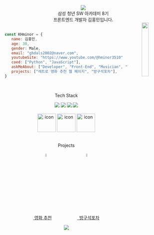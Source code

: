 <div align="center">
  <div>  
    <img src="https://capsule-render.vercel.app/api?&type=waving&color=timeAuto&height=180&section=header&text=KHminor's%20Hub&fontSize=50&animation=fadeIn&fontAlignY=45" />
  </div>
  삼성 청년 SW 아카데미 8기
  <br>  
  프론트엔드 개발자 김홍민입니다.
  <br>
  <img align='right' src="https://media.giphy.com/media/M9gbBd9nbDrOTu1Mqx/giphy.gif" width="21%">
</div> 
<br>

 ```javascript
 const KHminor = {
    name: 김홍민,
    age: 30,
    gender: Male,
    email: "ghdals2002@naver.com",
    youtubeSite: "https://www.youtube.com/@hminor3510"
    coed: ["Python", "JavaScript"],
    askMeAbout: ["Developer", "Front-End", "Musician", "Youtuber"],
    projects: ["레트로 영화 추천 웹 페이지", "방구석포차"], 
 }
 
 ```

<div>
  <br>
  <p align="center">Tech Stack</p>
  <div align="center"> 
    <img src="https://img.shields.io/badge/Python-3776AB?style=for-the-circle&logo=Python&logoColor=white">
    <img src="https://img.shields.io/badge/JavaScript-F7DF1E?style=for-the-circle&logo=JavaScript&logoColor=white">
    <img src="https://img.shields.io/badge/HTML5-E34F26?style=for-the-circle&logo=HTML5&logoColor=white">
    <img src="https://img.shields.io/badge/CSS3-1572B6?style=for-the-circle&logo=CSS3&logoColor=white">
    <br>
    <br>
    <img src="https://techstack-generator.vercel.app/react-icon.svg" alt="icon" width="59" height="59" />
    <img src="https://techstack-generator.vercel.app/redux-icon.svg" alt="icon" width="59" height="59" />
    <img src="https://techstack-generator.vercel.app/ts-icon.svg" alt="icon" width="59" height="59" />
    
  </div>
  <div align="center">
    <br>
    <p>Projects</p>
    <div>
      <img src="https://s3.us-west-2.amazonaws.com/secure.notion-static.com/58f19470-f02a-40fd-afe9-591051608f76/tv-pixel.gif?X-Amz-Algorithm=AWS4-HMAC-SHA256&X-Amz-Content-Sha256=UNSIGNED-PAYLOAD&X-Amz-Credential=AKIAT73L2G45EIPT3X45%2F20230226%2Fus-west-2%2Fs3%2Faws4_request&X-Amz-Date=20230226T084454Z&X-Amz-Expires=86400&X-Amz-Signature=2fa957784e17e7bbdd25dcddb687455a9bf0c58e47c4f49eba60715e98e66dcf&X-Amz-SignedHeaders=host&x-id=GetObject" width="5%" height="5%"> 
      &emsp;&emsp;&emsp;&emsp;&emsp;&emsp;&emsp;
      <img src="https://s3.us-west-2.amazonaws.com/secure.notion-static.com/d3722777-2425-4a01-a1ac-2bbb8ee194a4/soju.e87a944c950d7df0c63d.gif?X-Amz-Algorithm=AWS4-HMAC-SHA256&X-Amz-Content-Sha256=UNSIGNED-PAYLOAD&X-Amz-Credential=AKIAT73L2G45EIPT3X45%2F20230225%2Fus-west-2%2Fs3%2Faws4_request&X-Amz-Date=20230225T162037Z&X-Amz-Expires=86400&X-Amz-Signature=afefdff1b6cda31f416fbd951149a368ad1b7dca74474f9523de3f4ca6bd5890&X-Amz-SignedHeaders=host&x-id=GetObject" width="5%" height="5%">
      <br>
      <a href="https://www.notion.so/85dac6df6fc547698c1b1bcd32059c6a">&nbsp;영화 추천</a>
      &emsp;&emsp;&emsp;&emsp;&emsp;&nbsp;
      <a href="https://www.notion.so/b4b5546ce66b47d9be86bab4f1852b63?pvs=4">&ensp;방구석포차</a>
     
    
  </div>
</div>

<p align="center">
  <img src="https://capsule-render.vercel.app/api?type=waving&color=auto&height=100&section=footer" />
</p>
